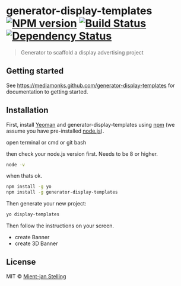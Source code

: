 ﻿# generator-display-templates [![NPM version][npm-image]][npm-url] [![Build Status][travis-image]][travis-url] [![Dependency Status][daviddm-image]][daviddm-url]

> Generator to scaffold a display advertising project

## Getting started
See https://mediamonks.github.com/generator-display-templates for documentation to getting started.

## Installation

First, install [Yeoman](http://yeoman.io) and generator-display-templates using [npm](https://www.npmjs.com/) (we assume you have pre-installed [node.js](https://nodejs.org/)).

open terminal or cmd or git bash

then check your node.js version first. Needs to be 8 or higher.
```bash
node -v
```

when thats ok.

```bash
npm install -g yo
npm install -g generator-display-templates
```

Then generate your new project:

```bash
yo display-templates
```

Then follow the instructions on your screen.

 - create Banner
 - create 3D Banner

## License

MIT © [Mient-jan Stelling]()


[npm-image]: https://badge.fury.io/js/generator-display-templates.svg
[npm-url]: https://npmjs.org/package/generator-display-templates
[travis-image]: https://travis-ci.org/mediamonks/generator-display-templates.svg?branch=master
[travis-url]: https://travis-ci.org/mediamonks/generator-display-templates
[daviddm-image]: https://david-dm.org/mediamonks/generator-display-templates.svg?theme=shields.io
[daviddm-url]: https://david-dm.org/mediamonks/generator-display-templates
